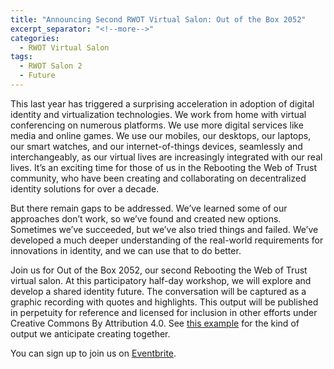 ```yaml
---
title: "Announcing Second RWOT Virtual Salon: Out of the Box 2052"
excerpt_separator: "<!--more-->"
categories:
  - RWOT Virtual Salon
tags:
  - RWOT Salon 2
  - Future
---
```

This last year has triggered a surprising acceleration in adoption of digital identity and virtualization technologies. We work from home with virtual conferencing on numerous platforms. We use more digital services like media and online games. We use our mobiles, our desktops, our laptops, our smart watches, and our internet-of-things devices, seamlessly and interchangeably, as our virtual lives are increasingly integrated with our real lives. It’s an exciting time for those of us in the Rebooting the Web of Trust community, who have been creating and collaborating on decentralized identity solutions for over a decade.

But there remain gaps to be addressed. We’ve learned some of our approaches don’t work, so we’ve found and created new options. Sometimes we’ve succeeded, but we’ve also tried things and failed. We’ve developed a much deeper understanding of the real-world requirements for innovations in identity, and we can use that to do better.

<!--more-->

Join us for Out of the Box 2052, our second Rebooting the Web of Trust virtual salon. At this participatory half-day workshop, we will explore and develop a shared identity future. The conversation will be captured as a graphic recording with quotes and highlights. This output will be published in perpetuity for reference and licensed for inclusion in other efforts under Creative Commons By Attribution 4.0. See [this example](https://www.weboftrust.info/salons/rwot-salon-1.html) for the kind of output we anticipate creating together.

You can sign up to join us on [Eventbrite](https://www.eventbrite.com/e/out-of-the-box-2052-tickets-231958081867).
